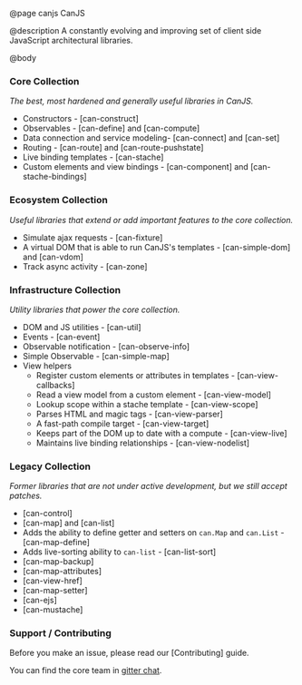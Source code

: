 @page canjs CanJS

@description A constantly evolving and improving set of client side JavaScript architectural libraries.

@body

### Core Collection

_The best, most hardened and generally useful libraries in CanJS._

- Constructors - [can-construct]
- Observables - [can-define] and [can-compute]
- Data connection and service modeling- [can-connect] and [can-set]
- Routing - [can-route] and [can-route-pushstate]
- Live binding templates - [can-stache]
- Custom elements and view bindings - [can-component] and [can-stache-bindings]

### Ecosystem Collection

_Useful libraries that extend or add important features to the core collection._

- Simulate ajax requests - [can-fixture]
- A virtual DOM that is able to run CanJS's templates - [can-simple-dom] and [can-vdom]
- Track async activity - [can-zone]


### Infrastructure Collection

_Utility libraries that power the core collection._

- DOM and JS utilities - [can-util]
- Events - [can-event]
- Observable notification - [can-observe-info]
- Simple Observable - [can-simple-map]
- View helpers
  - Register custom elements or attributes in templates - [can-view-callbacks]
  - Read a view model from a custom element - [can-view-model]
  - Lookup scope within a stache template - [can-view-scope]
  - Parses HTML and magic tags - [can-view-parser]
  - A fast-path compile target - [can-view-target]
  - Keeps part of the DOM up to date with a compute - [can-view-live]
  - Maintains live binding relationships - [can-view-nodelist]

### Legacy Collection

_Former libraries that are not under active development, but we
still accept patches._

- [can-control]
- [can-map] and [can-list]
- Adds the ability to define getter and setters on `can.Map` and `can.List` - [can-map-define]
- Adds live-sorting ability to `can-list` - [can-list-sort]
- [can-map-backup]
- [can-map-attributes]
- [can-view-href]
- [can-map-setter]
- [can-ejs]
- [can-mustache]

### Support / Contributing

Before you make an issue, please read our [Contributing] guide.

You can find the core team in [gitter chat](https://gitter.im/canjs/canjs).
